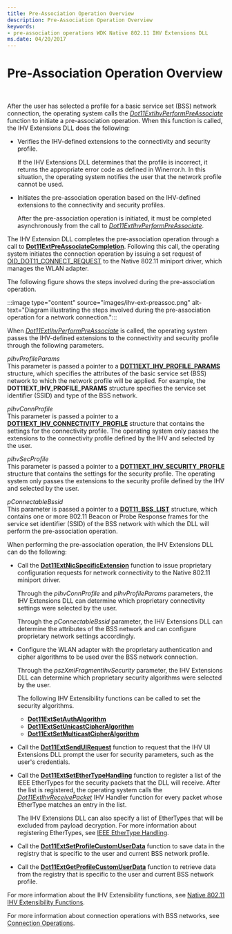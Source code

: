 ```yaml
---
title: Pre-Association Operation Overview
description: Pre-Association Operation Overview
keywords:
- pre-association operations WDK Native 802.11 IHV Extensions DLL
ms.date: 04/20/2017
---
```


# Pre-Association Operation Overview




 

After the user has selected a profile for a basic service set (BSS) network connection, the operating system calls the [*Dot11ExtIhvPerformPreAssociate*](/windows-hardware/drivers/ddi/wlanihv/nc-wlanihv-dot11extihv_perform_pre_associate) function to initiate a pre-association operation. When this function is called, the IHV Extensions DLL does the following:

-   Verifies the IHV-defined extensions to the connectivity and security profile.

    If the IHV Extensions DLL determines that the profile is incorrect, it returns the appropriate error code as defined in Winerror.h. In this situation, the operating system notifies the user that the network profile cannot be used.

-   Initiates the pre-association operation based on the IHV-defined extensions to the connectivity and security profiles.

    After the pre-association operation is initiated, it must be completed asynchronously from the call to [*Dot11ExtIhvPerformPreAssociate*](/windows-hardware/drivers/ddi/wlanihv/nc-wlanihv-dot11extihv_perform_pre_associate).

The IHV Extension DLL completes the pre-association operation through a call to [**Dot11ExtPreAssociateCompletion**](/windows-hardware/drivers/ddi/wlanihv/nc-wlanihv-dot11ext_pre_associate_completion). Following this call, the operating system initiates the connection operation by issuing a set request of [OID\_DOT11\_CONNECT\_REQUEST](/previous-versions/windows/hardware/wireless/oid-dot11-connect-request) to the Native 802.11 miniport driver, which manages the WLAN adapter.

The following figure shows the steps involved during the pre-association operation.

:::image type="content" source="images/ihv-ext-preassoc.png" alt-text="Diagram illustrating the steps involved during the pre-association operation for a network connection.":::

When [*Dot11ExtIhvPerformPreAssociate*](/windows-hardware/drivers/ddi/wlanihv/nc-wlanihv-dot11extihv_perform_pre_associate) is called, the operating system passes the IHV-defined extensions to the connectivity and security profile through the following parameters.

<a href="" id="pihvprofileparams"></a>*pIhvProfileParams*  
This parameter is passed a pointer to a [**DOT11EXT\_IHV\_PROFILE\_PARAMS**](/windows-hardware/drivers/ddi/wlanihvtypes/ns-wlanihvtypes-_dot11ext_ihv_profile_params) structure, which specifies the attributes of the basic service set (BSS) network to which the network profile will be applied. For example, the **DOT11EXT\_IHV\_PROFILE\_PARAMS** structure specifies the service set identifier (SSID) and type of the BSS network.

<a href="" id="pihvconnprofile"></a>*pIhvConnProfile*  
This parameter is passed a pointer to a [**DOT11EXT\_IHV\_CONNECTIVITY\_PROFILE**](/windows-hardware/drivers/ddi/wlanihv/ns-wlanihv-_dot11ext_ihv_connectivity_profile) structure that contains the settings for the connectivity profile. The operating system only passes the extensions to the connectivity profile defined by the IHV and selected by the user.

<a href="" id="pihvsecprofile"></a>*pIhvSecProfile*  
This parameter is passed a pointer to a [**DOT11EXT\_IHV\_SECURITY\_PROFILE**](/windows-hardware/drivers/ddi/wlanihv/ns-wlanihv-_dot11ext_ihv_security_profile) structure that contains the settings for the security profile. The operating system only passes the extensions to the security profile defined by the IHV and selected by the user.

<a href="" id="pconnectablebssid"></a>*pConnectableBssid*  
This parameter is passed a pointer to a [**DOT11\_BSS\_LIST**](/windows-hardware/drivers/ddi/wlclient/ns-wlclient-_dot11_bss_list) structure, which contains one or more 802.11 Beacon or Probe Response frames for the service set identifier (SSID) of the BSS network with which the DLL will perform the pre-association operation.

When performing the pre-association operation, the IHV Extensions DLL can do the following:

-   Call the [**Dot11ExtNicSpecificExtension**](/windows-hardware/drivers/ddi/wlanihv/nc-wlanihv-dot11ext_nic_specific_extension) function to issue proprietary configuration requests for network connectivity to the Native 802.11 miniport driver.

    Through the *pIhvConnProfile* and *pIhvProfileParams* parameters, the IHV Extensions DLL can determine which proprietary connectivity settings were selected by the user.

    Through the *pConnectableBssid* parameter, the IHV Extensions DLL can determine the attributes of the BSS network and can configure proprietary network settings accordingly.

-   Configure the WLAN adapter with the proprietary authentication and cipher algorithms to be used over the BSS network connection.

    Through the *pszXmlFragmentIhvSecurity* parameter, the IHV Extensions DLL can determine which proprietary security algorithms were selected by the user.

    The following IHV Extensibility functions can be called to set the security algorithms.

    -   [**Dot11ExtSetAuthAlgorithm**](/windows-hardware/drivers/ddi/wlanihv/nc-wlanihv-dot11ext_set_auth_algorithm)
    -   [**Dot11ExtSetUnicastCipherAlgorithm**](/windows-hardware/drivers/ddi/wlanihv/nc-wlanihv-dot11ext_set_unicast_cipher_algorithm)
    -   [**Dot11ExtSetMulticastCipherAlgorithm**](/windows-hardware/drivers/ddi/wlanihv/nc-wlanihv-dot11ext_set_multicast_cipher_algorithm)
-   Call the [**Dot11ExtSendUIRequest**](/windows-hardware/drivers/ddi/wlanihv/nc-wlanihv-dot11ext_send_ui_request) function to request that the IHV UI Extensions DLL prompt the user for security parameters, such as the user's credentials.

-   Call the [**Dot11ExtSetEtherTypeHandling**](/windows-hardware/drivers/ddi/wlanihv/nc-wlanihv-dot11ext_set_ethertype_handling) function to register a list of the IEEE EtherTypes for the security packets that the DLL will receive. After the list is registered, the operating system calls the [*Dot11ExtIhvReceivePacket*](/windows-hardware/drivers/ddi/wlanihv/nc-wlanihv-dot11extihv_receive_packet) IHV Handler function for every packet whose EtherType matches an entry in the list.

    The IHV Extensions DLL can also specify a list of EtherTypes that will be excluded from payload decryption. For more information about registering EtherTypes, see [IEEE EtherType Handling](ieee-ethertype-handling.md).

-   Call the [**Dot11ExtSetProfileCustomUserData**](/windows-hardware/drivers/ddi/wlanihv/nc-wlanihv-dot11ext_set_profile_custom_user_data) function to save data in the registry that is specific to the user and current BSS network profile.

-   Call the [**Dot11ExtGetProfileCustomUserData**](/windows-hardware/drivers/ddi/wlanihv/nc-wlanihv-dot11ext_get_profile_custom_user_data) function to retrieve data from the registry that is specific to the user and current BSS network profile.

For more information about the IHV Extensibility functions, see [Native 802.11 IHV Extensibility Functions](./native-802-11-ihv-extensibility-functions.md).

For more information about connection operations with BSS networks, see [Connection Operations](/previous-versions/windows/hardware/wireless/connection-operations).

 

 
